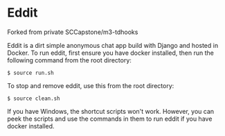 # Eddit

Forked from private SCCapstone/m3-tdhooks

Eddit is a dirt simple anonymous chat app build with Django and hosted in Docker. To run eddit, first ensure you have docker installed, then run the following command from the root directory:

```
$ source run.sh
```

To stop and remove eddit, use this from the root directory:

```
$ source clean.sh
```

If you have Windows, the shortcut scripts won't work. However, you can peek the scripts and use the commands in them to run eddit if you have docker installed.
